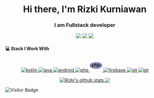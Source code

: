 <h1 align="center">Hi there, I'm Rizki Kurniawan</h1>

<h3 align="center">I am Fullstack developer</h3>

<p align="center">
<img src="https://img.shields.io/badge/-rizki_kurniaa-purple?style=flat&logo=instagram&logoColor=white")>
<img src="https://img.shields.io/badge/-kikulabs-darkred?style=flat&logo=youtube&logoColor=white">
<img src="https://img.shields.io/badge/-rizki_kurniaa-black?style=flat&logo=x&logoColor=white">


#### 💻 Stack I Work With
<p align="center"> 
<a href="https://kotlinlang.org" target="_blank"> <img src="https://www.vectorlogo.zone/logos/kotlinlang/kotlinlang-icon.svg" alt="kotlin" width="40" height="40"/> </a> 
<a href="https://www.java.com" target="_blank"> <img src="https://github.com/rizkikurniaa/rizkikurniaa/blob/master/Assets/java.png" alt="java" width="40" height="40"/> </a> 
<a href="https://developer.android.com" target="_blank"> <img src="https://1.bp.blogspot.com/-LgTa-xDiknI/X4EflN56boI/AAAAAAAAPuk/24YyKnqiGkwRS9-_9suPKkfsAwO4wHYEgCLcBGAsYHQ/s0/image9.png" alt="android" width="40" height="50"/> </a> 
<a href="https://www.codeigniter.com" target="_blank"> <img src="https://www.codeigniter.com/assets/icons/44521256.png" alt="php" width="40" height="40"/> </a>
<a href="https://www.php.net" target="_blank"> <img src="https://raw.githubusercontent.com/github/explore/80688e429a7d4ef2fca1e82350fe8e3517d3494d/topics/php/php.png" alt="php" width="40" height="40"/> </a>
<a href="https://firebase.google.com/" target="_blank"> <img src="https://www.vectorlogo.zone/logos/firebase/firebase-icon.svg" alt="firebase" width="40" height="40"/> </a>
<a href="https://git-scm.com/" target="_blank"> <img src="https://www.vectorlogo.zone/logos/git-scm/git-scm-icon.svg" alt="git" width="40" height="40"/> </a>  
<a href="https://www.mysql.com/" target="_blank"> <img src="https://www.vectorlogo.zone/logos/mysql/mysql-ar21.svg" alt="git" width="40" height="40"/> </a>  
</p>

<p align="center">
<a href="https://github.com/rizkikurniaa/github-readme-stats">
  <img align="center" src="https://github-readme-stats.vercel.app/api?username=rizkikurniaa&count_private=true&show_icons=true&include_all_commits=true&theme=radical" alt="Rizki's github stats" width="420" />
</a>
<a href="https://github.com/rizkikurniaa/github-readme-stats">
  <img align="center" src="https://github-readme-stats.vercel.app/api/top-langs/?username=rizkikurniaa&layout=compact&theme=radical" height="165" />
</a>
</p>
<!-- <p align="center"> <img src="https://activity-graph.herokuapp.com/graph?username=rizkikurniaa&bg_color=1F222E&color=F8D866&line=F85D7F&point=FFFFFF&hide_border=false" alt="rizkikurniaa" width="774"  /> </p> -->

![Visitor Badge](https://visitor-badge.laobi.icu/badge?page_id=rizkikurniaa)
